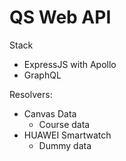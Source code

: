 # QS Web API

Stack
- ExpressJS with Apollo
- GraphQL


Resolvers:
- Canvas Data
  - Course data
- HUAWEI Smartwatch
  - Dummy data